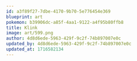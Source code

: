 ```yaml
---
id: a3f89f27-7dbe-4170-9b70-5e776454e369
blueprint: art
pokemon: b39906dc-a85f-4aa1-9122-a4f95b80ffb8
title: Klink
image: art/599.png
author: 4d8d6ede-5963-429f-9c2f-74b897007e0c
updated_by: 4d8d6ede-5963-429f-9c2f-74b897007e0c
updated_at: 1716582134
---
```

